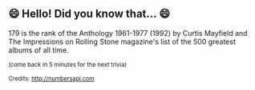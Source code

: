 ## 😄 Hello! Did you know that... 😄
179 is the rank of the Anthology 1961-1977 (1992) by Curtis Mayfield and The Impressions on Rolling Stone magazine's list of the 500 greatest albums of all time.

<sup>(come back in 5 minutes for the next trivia)</sup>


<sup>Credits: http://numbersapi.com</sup>
